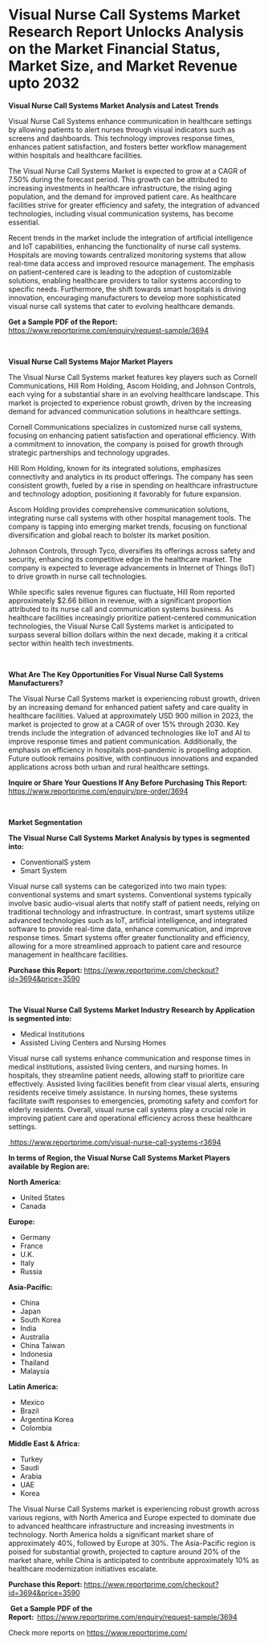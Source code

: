 <p><h1>Visual Nurse Call Systems Market Research Report Unlocks Analysis on the Market Financial Status, Market Size, and Market Revenue upto 2032</h1></p><p><strong>Visual Nurse Call Systems Market Analysis and Latest Trends</strong></p>
<p><p>Visual Nurse Call Systems enhance communication in healthcare settings by allowing patients to alert nurses through visual indicators such as screens and dashboards. This technology improves response times, enhances patient satisfaction, and fosters better workflow management within hospitals and healthcare facilities.</p><p>The Visual Nurse Call Systems Market is expected to grow at a CAGR of 7.50% during the forecast period. This growth can be attributed to increasing investments in healthcare infrastructure, the rising aging population, and the demand for improved patient care. As healthcare facilities strive for greater efficiency and safety, the integration of advanced technologies, including visual communication systems, has become essential.</p><p>Recent trends in the market include the integration of artificial intelligence and IoT capabilities, enhancing the functionality of nurse call systems. Hospitals are moving towards centralized monitoring systems that allow real-time data access and improved resource management. The emphasis on patient-centered care is leading to the adoption of customizable solutions, enabling healthcare providers to tailor systems according to specific needs. Furthermore, the shift towards smart hospitals is driving innovation, encouraging manufacturers to develop more sophisticated visual nurse call systems that cater to evolving healthcare demands.</p></p>
<p><strong>Get a Sample PDF of the Report:&nbsp;</strong> <a href="https://www.reportprime.com/enquiry/request-sample/3694?utm_campaign=3287&utm_medium=2&utm_source=Github&utm_content=ia&utm_term=18032025&utm_id=visual-nurse-call-systems">https://www.reportprime.com/enquiry/request-sample/3694</a></p>
<p>&nbsp;</p>
<p><strong>Visual Nurse Call Systems Major Market Players</strong></p>
<p><p>The Visual Nurse Call Systems market features key players such as Cornell Communications, Hill Rom Holding, Ascom Holding, and Johnson Controls, each vying for a substantial share in an evolving healthcare landscape. This market is projected to experience robust growth, driven by the increasing demand for advanced communication solutions in healthcare settings.</p><p>Cornell Communications specializes in customized nurse call systems, focusing on enhancing patient satisfaction and operational efficiency. With a commitment to innovation, the company is poised for growth through strategic partnerships and technology upgrades.</p><p>Hill Rom Holding, known for its integrated solutions, emphasizes connectivity and analytics in its product offerings. The company has seen consistent growth, fueled by a rise in spending on healthcare infrastructure and technology adoption, positioning it favorably for future expansion.</p><p>Ascom Holding provides comprehensive communication solutions, integrating nurse call systems with other hospital management tools. The company is tapping into emerging market trends, focusing on functional diversification and global reach to bolster its market position.</p><p>Johnson Controls, through Tyco, diversifies its offerings across safety and security, enhancing its competitive edge in the healthcare market. The company is expected to leverage advancements in Internet of Things (IoT) to drive growth in nurse call technologies.</p><p>While specific sales revenue figures can fluctuate, Hill Rom reported approximately $2.66 billion in revenue, with a significant proportion attributed to its nurse call and communication systems business. As healthcare facilities increasingly prioritize patient-centered communication technologies, the Visual Nurse Call Systems market is anticipated to surpass several billion dollars within the next decade, making it a critical sector within health tech investments.</p></p>
<p>&nbsp;</p>
<p><strong>What Are The Key Opportunities For Visual Nurse Call Systems Manufacturers?</strong></p>
<p><p>The Visual Nurse Call Systems market is experiencing robust growth, driven by an increasing demand for enhanced patient safety and care quality in healthcare facilities. Valued at approximately USD 900 million in 2023, the market is projected to grow at a CAGR of over 15% through 2030. Key trends include the integration of advanced technologies like IoT and AI to improve response times and patient communication. Additionally, the emphasis on efficiency in hospitals post-pandemic is propelling adoption. Future outlook remains positive, with continuous innovations and expanded applications across both urban and rural healthcare settings.</p></p>
<p><strong>Inquire or Share Your Questions If Any Before Purchasing This Report:</strong> <a href="https://www.reportprime.com/enquiry/pre-order/3694?utm_campaign=3287&utm_medium=2&utm_source=Github&utm_content=ia&utm_term=18032025&utm_id=visual-nurse-call-systems">https://www.reportprime.com/enquiry/pre-order/3694</a></p>
<p>&nbsp;</p>
<p><strong>Market Segmentation</strong></p>
<p><strong>The Visual Nurse Call Systems Market Analysis by types is segmented into:</strong></p>
<p><ul><li>ConventionalS ystem</li><li>Smart System</li></ul></p>
<p><p>Visual nurse call systems can be categorized into two main types: conventional systems and smart systems. Conventional systems typically involve basic audio-visual alerts that notify staff of patient needs, relying on traditional technology and infrastructure. In contrast, smart systems utilize advanced technologies such as IoT, artificial intelligence, and integrated software to provide real-time data, enhance communication, and improve response times. Smart systems offer greater functionality and efficiency, allowing for a more streamlined approach to patient care and resource management in healthcare facilities.</p></p>
<p><strong>Purchase this Report:&nbsp;</strong><a href="https://www.reportprime.com/checkout?id=3694&price=3590&utm_campaign=3287&utm_medium=2&utm_source=Github&utm_content=ia&utm_term=18032025&utm_id=visual-nurse-call-systems">https://www.reportprime.com/checkout?id=3694&price=3590</a></p>
<p>&nbsp;</p>
<p><strong>The Visual Nurse Call Systems Market Industry Research by Application is segmented into:</strong></p>
<p><ul><li>Medical Institutions</li><li>Assisted Living Centers and Nursing Homes</li></ul></p>
<p><p>Visual nurse call systems enhance communication and response times in medical institutions, assisted living centers, and nursing homes. In hospitals, they streamline patient needs, allowing staff to prioritize care effectively. Assisted living facilities benefit from clear visual alerts, ensuring residents receive timely assistance. In nursing homes, these systems facilitate swift responses to emergencies, promoting safety and comfort for elderly residents. Overall, visual nurse call systems play a crucial role in improving patient care and operational efficiency across these healthcare settings.</p></p>
<p><a href="https://www.reportprime.com/visual-nurse-call-systems-r3694?utm_campaign=3287&utm_medium=2&utm_source=Github&utm_content=ia&utm_term=18032025&utm_id=visual-nurse-call-systems">&nbsp;https://www.reportprime.com/visual-nurse-call-systems-r3694</a></p>
<p><strong>In terms of Region, the Visual Nurse Call Systems Market Players available by Region are:</strong></p>
<p>
    <p> <strong> North America: </strong>
        <ul>
            <li>United States</li>
            <li>Canada</li>
        </ul>
        </p> 
    <p> <strong> Europe: </strong>
        <ul>
            <li>Germany</li>
            <li>France</li>
            <li>U.K.</li>
            <li>Italy</li>
            <li>Russia</li>
        </ul>
        </p> 
    <p> <strong> Asia-Pacific: </strong>
        <ul>
            <li>China</li>
            <li>Japan</li>
            <li>South Korea</li>
            <li>India</li>
            <li>Australia</li>
            <li>China Taiwan</li>
            <li>Indonesia</li>
            <li>Thailand</li>
            <li>Malaysia</li>
        </ul>
        </p> 
    <p> <strong> Latin America: </strong>
        <ul>
            <li>Mexico</li>
            <li>Brazil</li>
            <li>Argentina Korea</li>
            <li>Colombia</li>
        </ul>
        </p> 
    <p> <strong> Middle East & Africa: </strong>
        <ul>
            <li>Turkey</li>
            <li>Saudi</li>
            <li>Arabia</li>
            <li>UAE</li>
            <li>Korea</li>
        </ul>
    </p>
    </p>
<p><p>The Visual Nurse Call Systems market is experiencing robust growth across various regions, with North America and Europe expected to dominate due to advanced healthcare infrastructure and increasing investments in technology. North America holds a significant market share of approximately 40%, followed by Europe at 30%. The Asia-Pacific region is poised for substantial growth, projected to capture around 20% of the market share, while China is anticipated to contribute approximately 10% as healthcare modernization initiatives escalate.</p></p>
<p><strong>Purchase this Report: </strong><a href="https://www.reportprime.com/checkout?id=3694&price=3590&utm_campaign=3287&utm_medium=2&utm_source=Github&utm_content=ia&utm_term=18032025&utm_id=visual-nurse-call-systems">https://www.reportprime.com/checkout?id=3694&price=3590</a></p>
<p>&nbsp;<strong>Get a Sample PDF of the Report:&nbsp;&nbsp;</strong><a href="https://www.reportprime.com/enquiry/request-sample/3694?utm_campaign=3287&utm_medium=2&utm_source=Github&utm_content=ia&utm_term=18032025&utm_id=visual-nurse-call-systems">https://www.reportprime.com/enquiry/request-sample/3694</a></p>
<p><strong></strong></p>
<p>Check more reports on <a href="https://www.reportprime.com/?utm_campaign=3287&utm_medium=2&utm_source=Github&utm_content=ia&utm_term=18032025&utm_id=visual-nurse-call-systems">https://www.reportprime.com/</a></p>